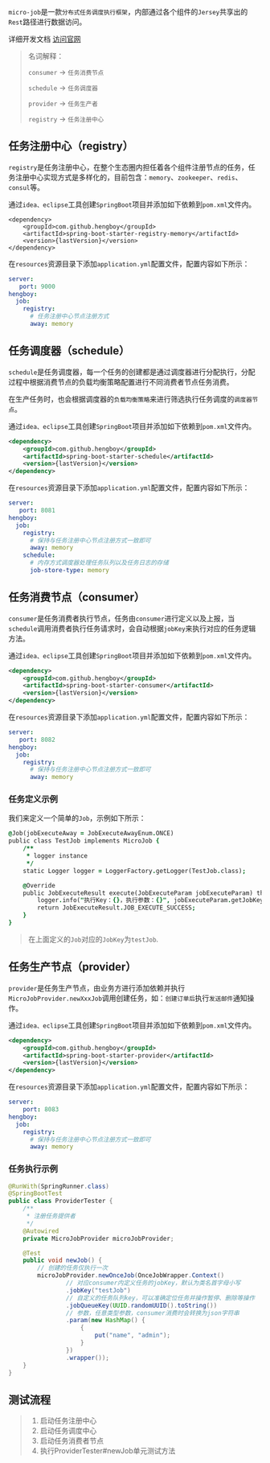 `micro-job`是一款`分布式任务调度执行框架`，内部通过各个组件的`Jersey`共享出的`Rest`路径进行数据访问。

详细开发文档 [访问官网](http://job.yuqiyu.com/#/) 

> 名词解释：
>
> `consumer` -> `任务消费节点`
>
> `schedule` -> `任务调度器`
>
> `provider` -> `任务生产者`
>
> `registry` -> `任务注册中心`

## 任务注册中心（registry）

`registry`是任务注册中心，在整个生态圈内担任着各个组件注册节点的任务，任务注册中心实现方式是多样化的，目前包含：`memory`、`zookeeper`、`redis`、`consul`等。

通过`idea、eclipse`工具创建`SpringBoot`项目并添加如下依赖到`pom.xml`文件内。

```
<dependency>
    <groupId>com.github.hengboy</groupId>
	<artifactId>spring-boot-starter-registry-memory</artifactId>
	<version>{lastVersion}</version>
</dependency>
```

在`resources`资源目录下添加`application.yml`配置文件，配置内容如下所示：

```yaml
server:
   port: 9000
hengboy:
  job:
    registry:
      # 任务注册中心节点注册方式
      away: memory
```



## 任务调度器（schedule）

`schedule`是任务调度器，每一个任务的创建都是通过调度器进行分配执行，分配过程中根据消费节点的负载均衡策略配置进行不同消费者节点任务消费。

在生产任务时，也会根据调度器的`负载均衡策略`来进行筛选执行任务调度的`调度器节点`。

通过`idea、eclipse`工具创建`SpringBoot`项目并添加如下依赖到`pom.xml`文件内。

```xml
<dependency>
    <groupId>com.github.hengboy</groupId>
    <artifactId>spring-boot-starter-schedule</artifactId>
    <version>{lastVersion}</version>
</dependency>
```

在`resources`资源目录下添加`application.yml`配置文件，配置内容如下所示：

```yaml
server:
   port: 8081
hengboy:
  job:
    registry:
      # 保持与任务注册中心节点注册方式一致即可
      away: memory
    schedule:
      # 内存方式调度器处理任务队列以及任务日志的存储
      job-store-type: memory  
```



## 任务消费节点（consumer）

`consumer`是任务消费者执行节点，任务由`consumer`进行定义以及上报，当`schedule`调用消费者执行任务请求时，会自动根据`jobKey`来执行对应的任务逻辑方法。

通过`idea、eclipse`工具创建`SpringBoot`项目并添加如下依赖到`pom.xml`文件内。

```xml
<dependency>
	<groupId>com.github.hengboy</groupId>
	<artifactId>spring-boot-starter-consumer</artifactId>
	<version>{lastVersion}</version>
</dependency>
```

在`resources`资源目录下添加`application.yml`配置文件，配置内容如下所示：

```yaml
server:
   port: 8082
hengboy:
  job:
    registry:
      # 保持与任务注册中心节点注册方式一致即可
      away: memory
```

### 任务定义示例

我们来定义一个简单的`Job`，示例如下所示：

```j
@Job(jobExecuteAway = JobExecuteAwayEnum.ONCE)
public class TestJob implements MicroJob {
    /**
     * logger instance
     */
    static Logger logger = LoggerFactory.getLogger(TestJob.class);

    @Override
    public JobExecuteResult execute(JobExecuteParam jobExecuteParam) throws JobException {
        logger.info("执行Key：{}，执行参数：{}", jobExecuteParam.getJobKey(), jobExecuteParam.getJsonParam());
        return JobExecuteResult.JOB_EXECUTE_SUCCESS;
    }
}
```

> 在上面定义的`Job`对应的`JobKey`为`testJob`.



## 任务生产节点（provider）

`provider`是任务生产节点，由业务方进行添加依赖并执行`MicroJobProvider.newXxxJob`调用创建任务，如：`创建订单后`执行`发送邮件`通知操作。

通过`idea、eclipse`工具创建`SpringBoot`项目并添加如下依赖到`pom.xml`文件内。

```xml
<dependency>
	<groupId>com.github.hengboy</groupId>
	<artifactId>spring-boot-starter-provider</artifactId>
	<version>{lastVersion}</version>
</dependency>
```

在`resources`资源目录下添加`application.yml`配置文件，配置内容如下所示：

```yaml
server:
	port: 8083
hengboy:
  job:
    registry:
      # 保持与任务注册中心节点注册方式一致即可
      away: memory
```

### 任务执行示例

```java
@RunWith(SpringRunner.class)
@SpringBootTest
public class ProviderTester {
    /**
     * 注册任务提供者
     */
    @Autowired
    private MicroJobProvider microJobProvider;

    @Test
    public void newJob() {
        // 创建的任务仅执行一次
        microJobProvider.newOnceJob(OnceJobWrapper.Context()
                // 对应consumer内定义任务的jobKey，默认为类名首字母小写
                .jobKey("testJob")
                // 自定义的任务队列key，可以准确定位任务并操作暂停、删除等操作
                .jobQueueKey(UUID.randomUUID().toString())
                // 参数，任意类型参数，consumer消费时会转换为json字符串
                .param(new HashMap() {
                    {
                        put("name", "admin");
                    }
                })
                .wrapper());
    }
}
```



## 测试流程

> 1. 启动任务注册中心
> 2. 启动任务调度中心
> 3. 启动任务消费者节点
> 4. 执行ProviderTester#newJob单元测试方法

